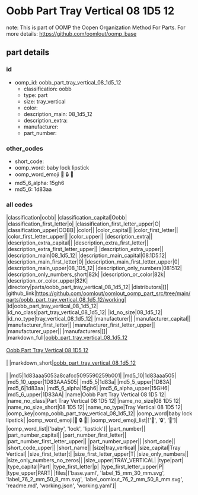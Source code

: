 # Oobb Part Tray Vertical 08 1D5 12  

note: This is part of OOMP the Oopen Organization Method For Parts. For more details: https://github.com/oomlout/oomp_base

##  part details





### id
* oomp_id: oobb_part_tray_vertical_08_1d5_12
  * classification: oobb
  * type: part
  * size: tray_vertical
  * color: 
  * description_main: 08_1d5_12
  * description_extra: 
  * manufacturer: 
  * part_number: 

### other_codes
* short_code: 
* oomp_word: baby lock lipstick
* oomp_word_emoji :baby: :lock: :lipstick:
* md5_6_alpha: 15gh6
* md5_6: 1d83aa

### all codes 
|classification|oobb|
|classification_capital|Oobb|
|classification_first_letter|o|
|classification_first_letter_upper|O|
|classification_upper|OOBB|
|color||
|color_capital||
|color_first_letter||
|color_first_letter_upper||
|color_upper||
|description_extra||
|description_extra_capital||
|description_extra_first_letter||
|description_extra_first_letter_upper||
|description_extra_upper||
|description_main|08_1d5_12|
|description_main_capital|08.1D5.12|
|description_main_first_letter|0|
|description_main_first_letter_upper|0|
|description_main_upper|08_1D5_12|
|description_only_numbers|081512|
|description_only_numbers_short|82k|
|description_or_color|82k|
|description_or_color_upper|82K|
|directory|parts/oobb_part_tray_vertical_08_1d5_12|
|distributors|[]|
|github_link|https://github.com/oomlout/oomlout_oomp_part_src/tree/main/parts/oobb_part_tray_vertical_08_1d5_12/working|
|id|oobb_part_tray_vertical_08_1d5_12|
|id_no_class|part_tray_vertical_08_1d5_12|
|id_no_size|08_1d5_12|
|id_no_type|tray_vertical_08_1d5_12|
|manufacturer||
|manufacturer_capital||
|manufacturer_first_letter||
|manufacturer_first_letter_upper||
|manufacturer_upper||
|manufacturers|[]|
|markdown_full|[oobb_part_tray_vertical_08_1d5_12](https://github.com/oomlout/oomlout_oomp_part_src/tree/main/parts/oobb_part_tray_vertical_08_1d5_12/working)<br>[](https://github.com/oomlout/oomlout_oomp_part_src/tree/main/parts/oobb_part_tray_vertical_08_1d5_12/working)<br>[Oobb Part Tray Vertical 08 1D5 12](https://github.com/oomlout/oomlout_oomp_part_src/tree/main/parts/oobb_part_tray_vertical_08_1d5_12/working)<br><br>|
|markdown_short|[oobb_part_tray_vertical_08_1d5_12](https://github.com/oomlout/oomlout_oomp_part_src/tree/main/parts/oobb_part_tray_vertical_08_1d5_12/working)<br><br>|
|md5|1d83aaa5053a8cafcc5095590259b001|
|md5_10|1d83aaa505|
|md5_10_upper|1D83AAA505|
|md5_5|1d83a|
|md5_5_upper|1D83A|
|md5_6|1d83aa|
|md5_6_alpha|15gh6|
|md5_6_alpha_upper|15GH6|
|md5_6_upper|1D83AA|
|name|Oobb Part Tray Vertical 08 1D5 12|
|name_no_class|Part Tray Vertical 08 1D5 12|
|name_no_size|08 1D5 12|
|name_no_size_short|08 1D5 12|
|name_no_type|Tray Vertical 08 1D5 12|
|oomp_key|oomp_oobb_part_tray_vertical_08_1d5_12|
|oomp_word|baby lock lipstick|
|oomp_word_emoji|:baby: :lock: :lipstick:|
|oomp_word_emoji_list|[':baby:', ':lock:', ':lipstick:']|
|oomp_word_list|['baby', 'lock', 'lipstick']|
|part_number||
|part_number_capital||
|part_number_first_letter||
|part_number_first_letter_upper||
|part_number_upper||
|short_code||
|short_code_upper||
|short_name||
|size|tray_vertical|
|size_capital|Tray Vertical|
|size_first_letter|t|
|size_first_letter_upper|T|
|size_only_numbers||
|size_only_numbers_no_zeros||
|size_upper|TRAY_VERTICAL|
|type|part|
|type_capital|Part|
|type_first_letter|p|
|type_first_letter_upper|P|
|type_upper|PART|
|files|['base.yaml', 'label_15_mm_30_mm.svg', 'label_76_2_mm_50_8_mm.svg', 'label_oomlout_76_2_mm_50_8_mm.svg', 'readme.md', 'working.json', 'working.yaml']|
